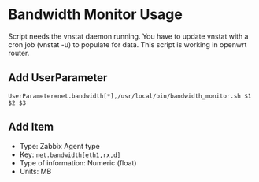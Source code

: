 # Bandwidth Monitor Usage

Script needs the vnstat daemon running. You have to update vnstat with a cron job (vnstat -u) to populate for data.
This script is working in openwrt router.

## Add UserParameter
`UserParameter=net.bandwidth[*],/usr/local/bin/bandwidth_monitor.sh $1 $2 $3`

## Add Item
  + Type: Zabbix Agent type
  + Key: `net.bandwidth[eth1,rx,d]`
  + Type of information: Numeric (float)
  + Units: MB
